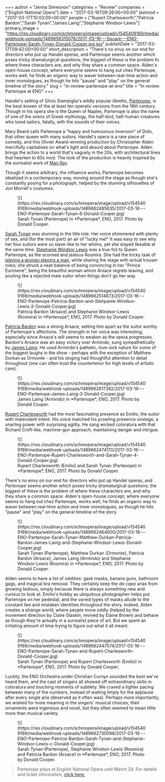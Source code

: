+++
author = "Jenna Simeonov"
categories = "Review"
companies = ["English National Opera"]
date = "2017-03-16T09:26:00+00:00"
lastmod = "2017-03-17T10:03:00+00:00"
people = ["Rupert Charlesworth","Patricia Bardon","Sarah Tynan","James Laing","Stephanie Windsor-Lewis"]
primary_image = "https://res.cloudinary.com/schmopera/image/upload/v1545409169/media/webhook-uploads/1489656315078/2017-03-16---Square---ENO-Partenope-Sarah-Tynan-Donald-Cooper.jpg.jpg"
publishDate = "2017-03-17T09:42:00+00:00"
short_description = "There&#039;s no envy on our end for directors who put up Handel operas, and Partenope seems another which poses tricky dramaturgical questions; the biggest of these is the problem fo where these characters are, and why they share a common space. Alden&#039;s open-house concept, where everyone seems to hang out chez Partenope, works well; he finds an organic way to waver between real-time action and inner monologues, as though he hits &quot;pause&quot; and &quot;play&quot; on the general timeline of the story."
slug = "in-review-partenope-at-eno"
title = "In review: Partenope at ENO"
+++

Handel's setting of Silvio Stampiglia's wildly popular libretto, [*Partenope*](https://www.eno.org/whats-on/partenope/), is the best-known of the at least ten operatic versions from the 18th century. Though in his opera she is the Queen of Naples, Partenope is also the name of one of the sirens of Greek mythology, the half-bird, half-human creatures who lured sailors, fatally, with the sounds of their voices.

Mary Beard calls Partenope a "happy and humourous inversion" of Dido, that other queen with many suitors. Handel's opera is a rare piece of comedy, and this Olivier Award-winning production by Christopher Alden mercifully capitalises on what's light and absurd about *Partenope*. Alden brings the action to a world that's vaguely in the 20s, with architectural lines that hearken to 60s mod. The look of the production is heavily inspired by the surrealist work of [Man Ray](https://en.wikipedia.org/wiki/Man_Ray). 

Though it seems arbitrary, the influence works; Partenope becomes idealized in a contemporary way, moving around the stage as though she's constantly posing for a photograph, helped by the stunning silhouettes of Jon Morrell's costumes.

<figure data-type="image">
![](https://res.cloudinary.com/schmopera/image/upload/v1545409169/media/webhook-uploads/1489662485635/2017-03-16---ENO-Partenope-Sarah-Tynan-6-Donald-Cooper.jpg)
<figcaption>Sarah Tynan (Partenope) in *Partenope*, ENO, 2017. Photo by Donald Cooper.</figcaption>
</figure>

[Sarah Tynan](/scene/people/sarah-tynan/) was stunning in the title role. Her voice shimmered with plenty of sex, and (for the most part) an air of "lucky me!" It was easy to see why her four suitors were so slave-like to her whims, yet she stayed likeable at the same time. [Stephanie Windsor Lewis](/scene/people/stephanie-windsor-lewis/) was a true foil to Queen Partenope, as the scorned and jealous Rosmira. She had the tricky task of [playing a woman playing a man](https://store.schmopera.com/products/opera-is-boys-being-girls-being-boys-womens-t-shirt), while sharing the stage with actual trouser roles; she struck a neat balance of being convincing in her "Prince Eurimene", being the beautiful woman whom Arsace regrets leaving, and pouting like a rejected male suitor when things don't go her way.

<figure data-type="image">
![](https://res.cloudinary.com/schmopera/image/upload/v1545409169/media/webhook-uploads/1489662514673/2017-03-16---ENO-Partenope-Patricia-Bardon-and-Stehpanie-Windsor-Lewis-2-Donald-Cooper.jpg)
<figcaption>Patricia Bardon (Arsace) and Stephanie Windsor-Lewis (Rosmira) in *Partenope*, ENO, 2017. Photo by Donald Cooper.</figcaption>
</figure>

[Patricia Bardon](/scene/people/patricia-bardon/) was a strong Arsace, setting him apart as the suitor worthy of Partenope's affections. The strength in her voice was interesting, especially since Arsace's will seems to weaken as the opera progresses. Bardon's Arsace was an easy victory over Armindo, sung sympathetically by [James Laing](scene/people/james-laing/). He used Armindo's pathetic, love-sick nature for some of the biggest laughs in the show - perhaps with the exception of Matthew Durkan as Ormonte - and his singing had thoughtful attention to detail throughout (one can often trust the countertenor for high levels of artistic care).

<figure data-type="image">
![](https://res.cloudinary.com/schmopera/image/upload/v1545409169/media/webhook-uploads/1489662617392/2017-03-16---ENO-Partenope-James-Laing-3-Donald-Cooper.jpg)
<figcaption>James Laing (Armindo) in *Partenope*, ENO, 2017. Photo by Donald Cooper.</figcaption>
</figure>

[Rupert Charlesworth](/scene/people/rupert-charlesworth/) had the most fascinating presence as Emilio, the suitor with malevolent intent. His voice matched his prowling presence onstage, a snarling power with surprising agility. He sang wicked coloratura with that Richard Croft-like, machine-gun approach, maintaining danger and intrigue.

<figure data-type="image">
![](https://res.cloudinary.com/schmopera/image/upload/v1545409169/media/webhook-uploads/1489662474170/2017-03-16---ENO-Partenope-Rupert-Charlesworth-and-Sarah-Tynan-4-Donald-Cooper.jpg)
<figcaption>Rupert Charlesworth (Emilio) and Sarah Tynan (Partenope) in *Partenope*, ENO, 2017. Photo by Donald Cooper.</figcaption>
</figure>

There's no envy on our end for directors who put up Handel operas, and *Partenope* seems another which poses tricky dramaturgical questions; the biggest of these is the problem of *where* these characters are, and why they share a common space. Alden's open-house concept, where everyone seems to hang out chez Partenope, works well; he finds an organic way to waver between real-time action and inner monologues, as though he hits "pause" and "play" on the general timeline of the story.

<figure data-type="image">
![](https://res.cloudinary.com/schmopera/image/upload/v1545409169/media/webhook-uploads/1489662464600/2017-03-16---ENO-Partenope-Sarah-Tynan-Matthew-Durkan-Patricia-Bardon-James-Laing-and-Stephanie-Windsor-Lewis-Donald-Cooper.jpg)
<figcaption>Sarah Tynan (Partenope), Matthew Durkan (Ormonte), Patricia Bardon (Arsace), James Laing (Armindo) and Stephanie Windsor-Lewis (Rosmira) in *Partenope*, ENO, 2017. Photo by Donald Cooper.</figcaption>
</figure>

Alden seems to have a list of oddities: gask masks, banana guns, bathroom gags, and magical bra removal. They certainly keep the *da capo* arias from growing tedious, simply because there is always something new and curious to look at. Emilio's hobby as ubiquitous photographer helps put Partenope on her pedestal, and the varied types of masks allude to the constant lies and mistaken identities throughout the story. Indeed, Alden creates a strange world, where people move oddly (helped by the movement direction by Claire Glaskin, revived by Elaine Brown) and behave as though they're actually *in* a surrealist piece of art. But we spent an irritating amount of time trying to figure out what it all meant. 

<figure data-type="image">
![](https://res.cloudinary.com/schmopera/image/upload/v1545409169/media/webhook-uploads/1489662447574/2017-03-16---ENO-Partenope-Sarah-Tynan-and-Rupert-Charlesworth-Donald-Cooper.jpg)
<figcaption>Sarah Tynan (Partenope) and Rupert Charlesworth (Emilio) in *Partenope*, ENO, 2017. Photo by Donald Cooper.</figcaption>
</figure>

Luckily, the ENO Orchestra under Christian Curnyn sounded the best we've heard them, and the cast of singers all showed off extraordinary skills in coloratura and touching moments of subtlety. We craved a tighter pacing between many of the numbers, instead of waiting limply for the applause after every single aria (deserved as it often was). Perhaps more importantly, we wished for more meaning in the singers' musical choices; their ornaments were ingenious and novel, but they often seemed to mean little more than musical variety.

<figure data-type="image">
![](https://res.cloudinary.com/schmopera/image/upload/v1545409169/media/webhook-uploads/1489662730098/2017-03-16---ENO-Partenope-Patricia-Bardon-Sarah-Tynan-and-Stephanie-Windsor-Lewis-c-Donald-Cooper.jpg)
<figcaption>Sarah Tynan (Partenope), Stephanie Windsor-Lewis (Rosmira) and Patricia Bardon (Arsace) in *Partenope*, ENO, 2017. Photo by Donald Cooper.</figcaption>
</figure>

>Partenope plays at English National Opera until March 24. For details and ticket information, [click here.](https://www.eno.org/whats-on/partenope/)
